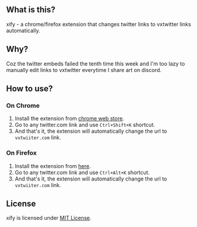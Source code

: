 ## What is this?

xify - a chrome/firefox extension that changes twitter links to vxtwitter links automatically.

## Why?

Coz the twitter embeds failed the tenth time this week and I'm too lazy to manually edit links to vxtwitter everytime I share art on discord.

## How to use?

### On Chrome

1. Install the extension from [chrome web store](https://chrome.google.com/webstore/detail/xify/cihieeigmpndggpojmhjndlgjdmlgaoe).
2. Go to any twitter.com link and use `Ctrl+Shift+K` shortcut.
3. And that's it, the extension will automatically change the url to `vxtwiiter.com` link.

### On Firefox

1. Install the extension from [here](https://addons.mozilla.org/en-US/firefox/addon/xify/).
2. Go to any twitter.com link and use `Ctrl+Alt+K` shortcut.
3. And that's it, the extension will automatically change the url to `vxtwiiter.com` link.

## License

xify is licensed under [MIT License](https://github.com/thevenuz/xify/blob/master/LICENSE).
